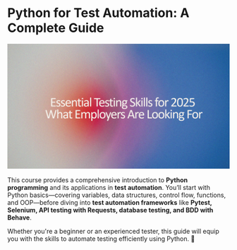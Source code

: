 # Python for Test Automation: A Complete Guide

![](images/python_testautomation.png)

This course provides a comprehensive introduction to **Python programming** and its applications in **test automation**. You’ll start with Python basics—covering variables, data structures, control flow, functions, and OOP—before diving into **test automation frameworks** like **Pytest, Selenium, API testing with Requests, database testing, and BDD with Behave**.

Whether you're a beginner or an experienced tester, this guide will equip you with the skills to automate testing efficiently using Python. 🚀
